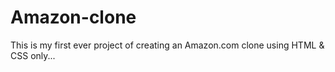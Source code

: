 # Amazon-clone
This is my first ever project of creating an Amazon.com clone using HTML &amp; CSS only... 
